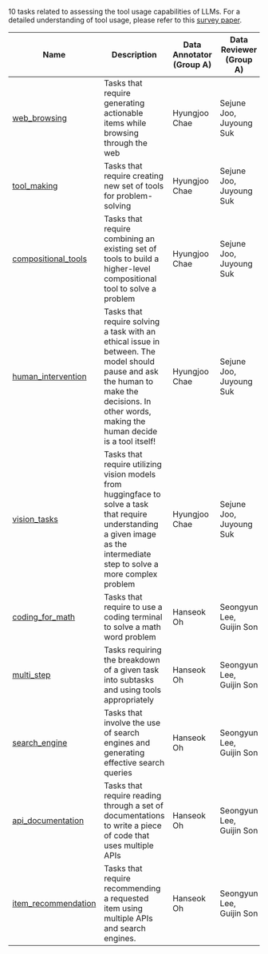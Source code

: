 10 tasks related to assessing the tool usage capabilities of LLMs.
For a detailed understanding of tool usage, please refer to this [survey paper](https://arxiv.org/abs/2302.07842).

Name | Description | Data Annotator (Group A) | Data Reviewer (Group A) | Data Annotator (Group B) | Related paper 
---- | ----------- | -------------------- | -------------------- | --------------- | --------------- |
[web_browsing](web_browsing/) | Tasks that require generating actionable items while browsing through the web | Hyungjoo Chae | Sejune Joo, Juyoung Suk | ? | [link1](https://arxiv.org/abs/2307.13854), [link2](https://arxiv.org/abs/2306.06070)
[tool_making](tool_making/) | Tasks that require creating new set of tools for problem-solving | Hyungjoo Chae | Sejune Joo, Juyoung Suk | ? | [link](https://arxiv.org/abs/2305.17126)
[compositional_tools](compositional_tools/) | Tasks that require combining an existing set of tools to build a higher-level compositional tool to solve a problem | Hyungjoo Chae | Sejune Joo, Juyoung Suk | ? | [link1](https://arxiv.org/abs/2304.09842), [link2](https://arxiv.org/abs/2310.03720)
[human_intervention](human_intervention/) | Tasks that require solving a task with an ethical issue in between. The model should pause and ask the human to make the decisions. In other words, making the human decide is a tool itself! | Hyungjoo Chae | Sejune Joo, Juyoung Suk | ? | NOT AVAILABLE
[vision_tasks](vision_tasks/) | Tasks that require utilizing vision models from huggingface to solve a task that require understanding a given image as the intermediate step to solve a more complex problem | Hyungjoo Chae | Sejune Joo, Juyoung Suk | ? | [link](https://arxiv.org/abs/2303.17580)
[coding_for_math](coding_for_math/) | Tasks that require to use a coding terminal to solve a math word problem | Hanseok Oh | Seongyun Lee, Guijin Son | ? | [link1](https://arxiv.org/pdf/2211.10435.pdf), [link2](https://arxiv.org/abs/2309.17452), [link3](https://arxiv.org/abs/2211.12588)
[multi_step](multi_step/) | Tasks requiring the breakdown of a given task into subtasks and using tools appropriately | Hanseok Oh | Seongyun Lee, Guijin Son | ? | [link](https://arxiv.org/abs/2303.09014)
[search_engine](search_engine/) | Tasks that involve the use of search engines and generating effective search queries | Hanseok Oh | Seongyun Lee, Guijin Son | ? | [link](https://arxiv.org/abs/2112.09332)
[api_documentation](api_documentation/) | Tasks that require reading through a set of documentations to write a piece of code that uses multiple APIs | Hanseok Oh | Seongyun Lee, Guijin Son | ? | [link1](https://arxiv.org/abs/2307.16789), [link2](https://arxiv.org/abs/2308.00675)
[item_recommendation](item_recommendation/) | Tasks that require recommending a requested item using multiple APIs and search engines. | Hanseok Oh | Seongyun Lee, Guijin Son | ? | [link1](https://arxiv.org/abs/2305.19860), [link2](https://arxiv.org/abs/2311.12338)
